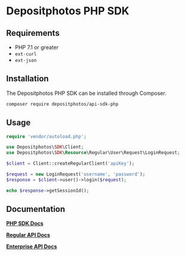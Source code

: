 # Depositphotos PHP SDK

## Requirements

* PHP 7.1 or greater
* `ext-curl`
* `ext-json`

## Installation
The Depositphotos PHP SDK can be installed through Composer.

```bash
composer require depositphotos/api-sdk-php
```

## Usage

```php
require 'vendor/autoload.php';
```

```php
use Depositphotos\SDK\Client;
use Depositphotos\SDK\Resource\Regular\User\Request\LoginRequest;

$client = Client::createRegularClient('apiKey');

$request = new LoginRequest('username', 'password');
$response = $client->user()->login($request);

echo $response->getSessionId();
```

## Documentation
[**PHP SDK Docs**](https://github.com/depositphotos/api-sdk-php/wiki)

[**Regular API Docs**](https://api.depositphotos.com/doc2/)

[**Enterprise API Docs**](https://api.depositphotos.com/doc)
